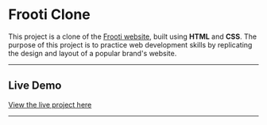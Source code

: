 # **Frooti Clone**

This project is a clone of the [Frooti website](https://www.frooti.com/), built using **HTML** and **CSS**. The purpose of this project is to practice web development skills by replicating the design and layout of a popular brand's website.

---

## **Live Demo**
[View the live project here](https://nishaaaaal.github.io/Frooti-Clone/)

---
